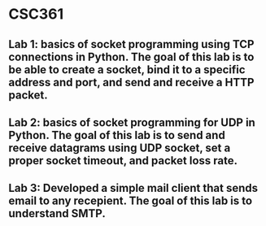 # CSC361
## Lab 1: basics of socket programming using TCP connections in Python. The goal of this lab is to be able to create a socket, bind it to a specific address and port, and send and receive a HTTP packet.
## Lab 2: basics of socket programming for UDP in Python. The goal of this lab is to send and receive datagrams using UDP socket, set a proper socket timeout, and packet loss rate.
## Lab 3: Developed a simple mail client that sends email to any recepient. The goal of this lab is to understand SMTP. 

